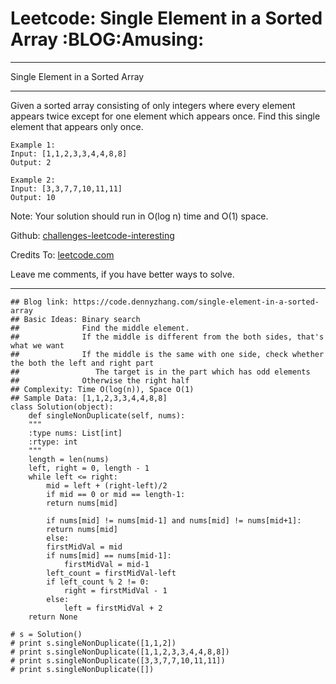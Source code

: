 
# Leetcode: Single Element in a Sorted Array     :BLOG:Amusing:

---

Single Element in a Sorted Array  

---

Given a sorted array consisting of only integers where every element appears twice except for one element which appears once. Find this single element that appears only once.  

    Example 1:
    Input: [1,1,2,3,3,4,4,8,8]
    Output: 2

    Example 2:
    Input: [3,3,7,7,10,11,11]
    Output: 10

Note: Your solution should run in O(log n) time and O(1) space.  

Github: [challenges-leetcode-interesting](https://github.com/DennyZhang/challenges-leetcode-interesting/tree/master/problems/single-element-in-a-sorted-array)  

Credits To: [leetcode.com](https://leetcode.com/problems/single-element-in-a-sorted-array/description/)  

Leave me comments, if you have better ways to solve.  

---

    ## Blog link: https://code.dennyzhang.com/single-element-in-a-sorted-array
    ## Basic Ideas: Binary search
    ##              Find the middle element.
    ##              If the middle is different from the both sides, that's what we want
    ##              If the middle is the same with one side, check whether the both the left and right part
    ##                 The target is in the part which has odd elements
    ##              Otherwise the right half
    ## Complexity: Time O(log(n)), Space O(1)
    ## Sample Data: [1,1,2,3,3,4,4,8,8]
    class Solution(object):
        def singleNonDuplicate(self, nums):
    	"""
    	:type nums: List[int]
    	:rtype: int
    	"""
    	length = len(nums)
    	left, right = 0, length - 1
    	while left <= right:
    	    mid = left + (right-left)/2
    	    if mid == 0 or mid == length-1:
    		return nums[mid]
    
    	    if nums[mid] != nums[mid-1] and nums[mid] != nums[mid+1]:
    		return nums[mid]
    	    else:
    		firstMidVal = mid
    		if nums[mid] == nums[mid-1]:
    		    firstMidVal = mid-1
    		left_count = firstMidVal-left
    		if left_count % 2 != 0:
    		    right = firstMidVal - 1
    		else:
    		    left = firstMidVal + 2
    	return None
    
    # s = Solution()
    # print s.singleNonDuplicate([1,1,2])
    # print s.singleNonDuplicate([1,1,2,3,3,4,4,8,8])
    # print s.singleNonDuplicate([3,3,7,7,10,11,11])
    # print s.singleNonDuplicate([])


